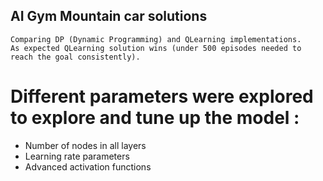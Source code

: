 
## AI Gym Mountain car solutions
```
Comparing DP (Dynamic Programming) and QLearning implementations. 
As expected QLearning solution wins (under 500 episodes needed to reach the goal consistently). 

```
# Different parameters were explored to explore and tune up the model : 
* Number of nodes in all layers
* Learning rate parameters
* Advanced activation functions 

